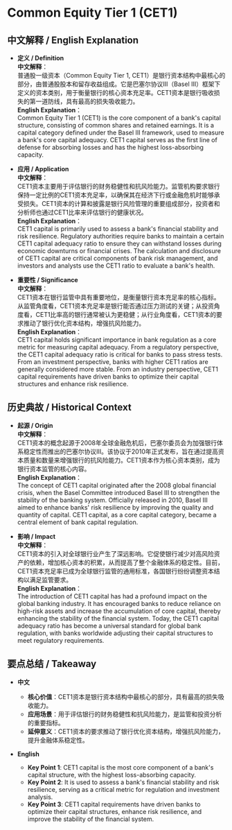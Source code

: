 # Common Equity Tier 1 (CET1)

## 中文解释 / English Explanation

* **定义 / Definition**  
  **中文解释**：  
  普通股一级资本（Common Equity Tier 1, CET1）是银行资本结构中最核心的部分，由普通股股本和留存收益组成。它是巴塞尔协议III（Basel III）框架下定义的资本类别，用于衡量银行的核心资本充足率。CET1资本是银行吸收损失的第一道防线，具有最高的损失吸收能力。  
  **English Explanation**：  
  Common Equity Tier 1 (CET1) is the core component of a bank's capital structure, consisting of common shares and retained earnings. It is a capital category defined under the Basel III framework, used to measure a bank's core capital adequacy. CET1 capital serves as the first line of defense for absorbing losses and has the highest loss-absorbing capacity.

* **应用 / Application**  
  **中文解释**：  
  CET1资本主要用于评估银行的财务稳健性和抗风险能力。监管机构要求银行保持一定比例的CET1资本充足率，以确保其在经济下行或金融危机时能够承受损失。CET1资本的计算和披露是银行风险管理的重要组成部分，投资者和分析师也通过CET1比率来评估银行的健康状况。  
  **English Explanation**：  
  CET1 capital is primarily used to assess a bank's financial stability and risk resilience. Regulatory authorities require banks to maintain a certain CET1 capital adequacy ratio to ensure they can withstand losses during economic downturns or financial crises. The calculation and disclosure of CET1 capital are critical components of bank risk management, and investors and analysts use the CET1 ratio to evaluate a bank's health.

* **重要性 / Significance**  
  **中文解释**：  
  CET1资本在银行监管中具有重要地位，是衡量银行资本充足率的核心指标。从监管角度看，CET1资本充足率是银行能否通过压力测试的关键；从投资角度看，CET1比率高的银行通常被认为更稳健；从行业角度看，CET1资本的要求推动了银行优化资本结构，增强抗风险能力。  
  **English Explanation**：  
  CET1 capital holds significant importance in bank regulation as a core metric for measuring capital adequacy. From a regulatory perspective, the CET1 capital adequacy ratio is critical for banks to pass stress tests. From an investment perspective, banks with higher CET1 ratios are generally considered more stable. From an industry perspective, CET1 capital requirements have driven banks to optimize their capital structures and enhance risk resilience.

## 历史典故 / Historical Context

* **起源 / Origin**  
  **中文解释**：  
  CET1资本的概念起源于2008年全球金融危机后，巴塞尔委员会为加强银行体系稳定性而推出的巴塞尔协议III。该协议于2010年正式发布，旨在通过提高资本质量和数量来增强银行的抗风险能力。CET1资本作为核心资本类别，成为银行资本监管的核心内容。  
  **English Explanation**：  
  The concept of CET1 capital originated after the 2008 global financial crisis, when the Basel Committee introduced Basel III to strengthen the stability of the banking system. Officially released in 2010, Basel III aimed to enhance banks' risk resilience by improving the quality and quantity of capital. CET1 capital, as a core capital category, became a central element of bank capital regulation.

* **影响 / Impact**  
  **中文解释**：  
  CET1资本的引入对全球银行业产生了深远影响。它促使银行减少对高风险资产的依赖，增加核心资本的积累，从而提高了整个金融体系的稳定性。目前，CET1资本充足率已成为全球银行监管的通用标准，各国银行纷纷调整资本结构以满足监管要求。  
  **English Explanation**：  
  The introduction of CET1 capital has had a profound impact on the global banking industry. It has encouraged banks to reduce reliance on high-risk assets and increase the accumulation of core capital, thereby enhancing the stability of the financial system. Today, the CET1 capital adequacy ratio has become a universal standard for global bank regulation, with banks worldwide adjusting their capital structures to meet regulatory requirements.

## 要点总结 / Takeaway

* **中文**  
  - **核心价值**：CET1资本是银行资本结构中最核心的部分，具有最高的损失吸收能力。  
  - **应用场景**：用于评估银行的财务稳健性和抗风险能力，是监管和投资分析的重要指标。  
  - **延伸意义**：CET1资本的要求推动了银行优化资本结构，增强抗风险能力，提升金融体系稳定性。

* **English**  
  - **Key Point 1**: CET1 capital is the most core component of a bank's capital structure, with the highest loss-absorbing capacity.  
  - **Key Point 2**: It is used to assess a bank's financial stability and risk resilience, serving as a critical metric for regulation and investment analysis.  
  - **Key Point 3**: CET1 capital requirements have driven banks to optimize their capital structures, enhance risk resilience, and improve the stability of the financial system.